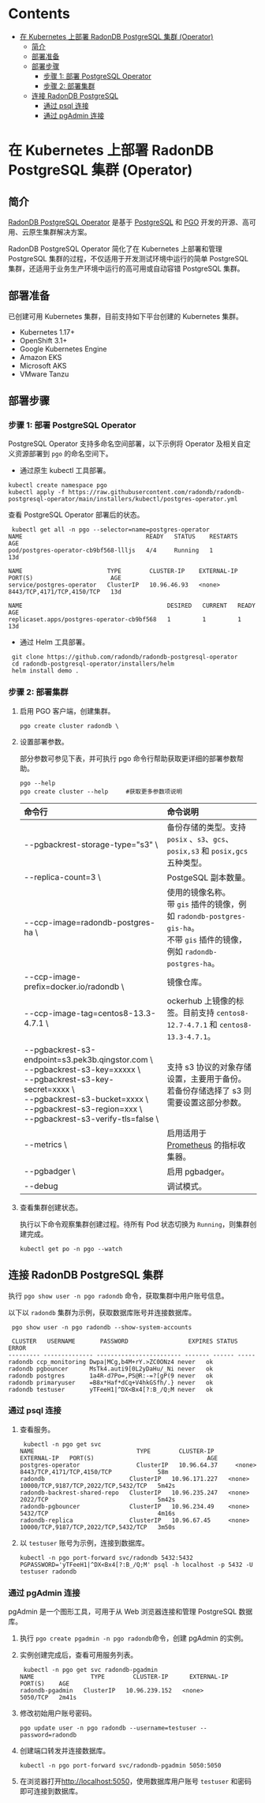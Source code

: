 Contents
=================

   * [在 Kubernetes 上部署 RadonDB PostgreSQL 集群 (Operator)](#在-kubernetes-上部署-radondb-postgresql-集群-operator)
      * [简介](#简介)
      * [部署准备](#部署准备)
      * [部署步骤](#部署步骤)
        * [步骤 1: 部署 PostgreSQL Operator](#步骤-1-部署-postgresql-operator)
        * [步骤 2: 部署集群](#步骤-2-部署集群)
      * [连接 RadonDB PostgreSQL](#连接-radondb-postgresql-集群)
        * [通过 psql 连接](#通过-psql-连接)
        * [通过 pgAdmin 连接](#通过-pgadmin-连接)


# 在 Kubernetes 上部署 RadonDB PostgreSQL 集群 (Operator)

## 简介

[RadonDB PostgreSQL Operator](https://github.com/radondb/radondb-postgresql-operator) 是基于 [PostgreSQL](https://www.postgresql.org/) 和 [PGO](https://github.com/CrunchyData/postgres-operator/) 开发的开源、高可用、云原生集群解决方案。

RadonDB PostgreSQL Operator 简化了在 Kubernetes 上部署和管理 PostgreSQL 集群的过程，不仅适用于开发测试环境中运行的简单 PostgreSQL 集群，还适用于业务生产环境中运行的高可用或自动容错 PostgreSQL 集群。

## 部署准备

已创建可用 Kubernetes 集群，目前支持如下平台创建的 Kubernetes 集群。

- Kubernetes 1.17+
- OpenShift 3.1+
- Google Kubernetes Engine
- Amazon EKS
- Microsoft AKS
- VMware Tanzu

## 部署步骤

### 步骤 1: 部署 PostgreSQL Operator

PostgreSQL Operator 支持多命名空间部署，以下示例将 Operator 及相关自定义资源部署到 `pgo` 的命名空间下。

- 通过原生 kubectl 工具部署。

```shell
kubectl create namespace pgo
kubectl apply -f https://raw.githubusercontent.com/radondb/radondb-postgresql-operator/main/installers/kubectl/postgres-operator.yml
```

查看 PostgreSQL Operator 部署后的状态。

```shell
 kubectl get all -n pgo --selector=name=postgres-operator
NAME                                   READY   STATUS    RESTARTS   AGE
pod/postgres-operator-cb9bf568-llljs   4/4     Running   1          13d

NAME                        TYPE        CLUSTER-IP    EXTERNAL-IP   PORT(S)                      AGE
service/postgres-operator   ClusterIP   10.96.46.93   <none>        8443/TCP,4171/TCP,4150/TCP   13d

NAME                                         DESIRED   CURRENT   READY   AGE
replicaset.apps/postgres-operator-cb9bf568   1         1         1       13d
```

- 通过 Helm 工具部署。

```shell
 git clone https://github.com/radondb/radondb-postgresql-operator
 cd radondb-postgresql-operator/installers/helm
 helm install demo .
```


### 步骤 2: 部署集群

1. 启用 PGO 客户端，创建集群。

   ```shell
   pgo create cluster radondb \
   ```

2. 设置部署参数。
   
   部分参数可参见下表，并可执行 pgo 命令行帮助获取更详细的部署参数帮助。

   ```shell
   pgo --help
   pgo create cluster --help     #获取更多参数项说明
   ```

   |命令行 | 命令说明|
   |:----|:----|
   |   --pgbackrest-storage-type="s3" \   |  备份存储的类型。支持 `posix` 、`s3`、`gcs`、`posix,s3` 和 `posix,gcs`五种类型。  |
   |   --replica-count=3 \  |  PostgeSQL 副本数量。   |
   |   --ccp-image=radondb-postgres-ha \      |   使用的镜像名称。<br>带 `gis` 插件的镜像，例如 `radondb-postgres-gis-ha`。<br> 不带 `gis` 插件的镜像，例如 `radondb-postgres-ha`。  |
   |   --ccp-image-prefix=docker.io/radondb \     |   镜像仓库。  |
   |   --ccp-image-tag=centos8-13.3-4.7.1 \       |   ockerhub 上镜像的标签。目前支持 `centos8-12.7-4.7.1` 和 `centos8-13.3-4.7.1`。  |
   |   --pgbackrest-s3-endpoint=s3.pek3b.qingstor.com \ <br> --pgbackrest-s3-key=xxxxx \ <br> --pgbackrest-s3-key-secret=xxxx \ <br> --pgbackrest-s3-bucket=xxxx \ <br> --pgbackrest-s3-region=xxx \ <br> --pgbackrest-s3-verify-tls=false \  |   支持 s3 协议的对象存储设置，主要用于备份。若备份存储选择了 s3 则需要设置这部分参数。  |
   |   --metrics \      |   启用适用于 [Prometheus](https://prometheus.io/) 的指标收集器。  |
   |   --pgbadger \     |   启用 pgbadger。  |
   |   --debug          |   调试模式。        |

3. 查看集群创建状态。

   执行以下命令观察集群创建过程。待所有 Pod 状态切换为 `Running`，则集群创建完成。

   ```shell
   kubectl get po -n pgo --watch
   ```

## 连接 RadonDB PostgreSQL 集群

执行 `pgo show user -n pgo radondb` 命令，获取集群中用户账号信息。

以下以 `radondb` 集群为示例，获取数据库账号并连接数据库。

```shell
 pgo show user -n pgo radondb --show-system-accounts
 
 CLUSTER   USERNAME       PASSWORD                 EXPIRES STATUS ERROR 
--------- -------------- ------------------------ ------- ------ -----
radondb ccp_monitoring Dwpa|MCg,b4M+rY.>ZC0ONz4 never   ok           
radondb pgbouncer      MsTk4.auti9[0L2yDaHu/_Ni never   ok           
radondb postgres       1a4R-d7Po=,PS@R:-=?[gP(9 never   ok           
radondb primaryuser    =B8x*Haf*dCq+V4hkGSfh/.} never   ok           
radondb testuser       yTFeeH1|^DX<Bx4[?:B_/Q;M never   ok 
```

### 通过 psql 连接

1. 查看服务。

   ```shell
    kubectl -n pgo get svc
   NAME                             TYPE        CLUSTER-IP      EXTERNAL-IP   PORT(S)                                AGE
   postgres-operator                ClusterIP   10.96.64.37     <none>        8443/TCP,4171/TCP,4150/TCP             58m
   radondb                        ClusterIP   10.96.171.227   <none>        10000/TCP,9187/TCP,2022/TCP,5432/TCP   5m42s
   radondb-backrest-shared-repo   ClusterIP   10.96.235.247   <none>        2022/TCP                               5m42s
   radondb-pgbouncer              ClusterIP   10.96.234.49    <none>        5432/TCP                               4m16s
   radondb-replica                ClusterIP   10.96.67.45     <none>        10000/TCP,9187/TCP,2022/TCP,5432/TCP   3m50s
   ```

2. 以 `testuser` 账号为示例，连接到数据库。

   ```shell
   kubectl -n pgo port-forward svc/radondb 5432:5432
   PGPASSWORD='yTFeeH1|^DX<Bx4[?:B_/Q;M' psql -h localhost -p 5432 -U testuser radondb
   ```

### 通过 pgAdmin 连接

pgAdmin 是一个图形工具，可用于从 Web 浏览器连接和管理 PostgreSQL 数据库。

1. 执行 `pgo create pgadmin -n pgo radondb`命令，创建 pgAdmin 的实例。
2. 实例创建完成后，查看可用服务列表。

   ```shell
    kubectl -n pgo get svc radondb-pgadmin
   NAME                TYPE        CLUSTER-IP      EXTERNAL-IP   PORT(S)    AGE
   radondb-pgadmin   ClusterIP   10.96.239.152   <none>        5050/TCP   2m41s
   ```

3. 修改初始用户账号密码。

    ```shell
   pgo update user -n pgo radondb --username=testuser --password=radondb
   ```

4. 创建端口转发并连接数据库。

   ```shell
   kubectl -n pgo port-forward svc/radondb-pgadmin 5050:5050
   ```

5. 在浏览器打开[http://localhost:5050](http://localhost:5050/)，使用数据库用户账号 `testuser` 和密码即可连接到数据库。
